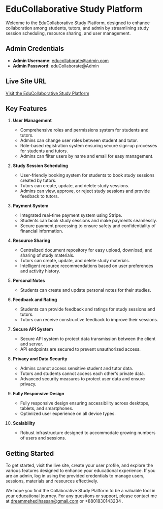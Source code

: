 # EduCollaborative Study Platform

Welcome to the EduCollaborative Study Platform, designed to enhance collaboration among students, tutors, and admin by streamlining study session scheduling, resource sharing, and user management.

## Admin Credentials

- **Admin Username**: educollaborate@admin.com
- **Admin Password**: eduCollaborate@Admin

## Live Site URL

[Visit the EduCollaborative Study Platform](https://educollaborate-study.web.app/)

## Key Features

1. **User Management**

   - Comprehensive roles and permissions system for students and tutors.
   - Admins can change user roles between student and tutor.
   - Role-based registration system ensuring secure sign-up processes for students and tutors.
   - Admins can filter users by name and email for easy management.

2. **Study Session Scheduling**

   - User-friendly booking system for students to book study sessions created by tutors.
   - Tutors can create, update, and delete study sessions.
   - Admins can view, approve, or reject study sessions and provide feedback to tutors.

3. **Payment System**

   - Integrated real-time payment system using Stripe.
   - Students can book study sessions and make payments seamlessly.
   - Secure payment processing to ensure safety and confidentiality of financial information.

4. **Resource Sharing**

   - Centralized document repository for easy upload, download, and sharing of study materials.
   - Tutors can create, update, and delete study materials.
   - Intelligent resource recommendations based on user preferences and activity history.

5. **Personal Notes**

   - Students can create and update personal notes for their studies.

6. **Feedback and Rating**

   - Students can provide feedback and ratings for study sessions and tutors.
   - Tutors can receive constructive feedback to improve their sessions.

7. **Secure API System**

   - Secure API system to protect data transmission between the client and server.
   - API endpoints are secured to prevent unauthorized access.

8. **Privacy and Data Security**

   - Admins cannot access sensitive student and tutor data.
   - Tutors and students cannot access each other's private data.
   - Advanced security measures to protect user data and ensure privacy.

9. **Fully Responsive Design**

   - Fully responsive design ensuring accessibility across desktops, tablets, and smartphones.
   - Optimized user experience on all device types.

10. **Scalability**

    - Robust infrastructure designed to accommodate growing numbers of users and sessions.

## Getting Started

To get started, visit the live site, create your user profile, and explore the various features designed to enhance your educational experience. If you are an admin, log in using the provided credentials to manage users, sessions, materials and resources effectively.

We hope you find the Collaborative Study Platform to be a valuable tool in your educational journey. For any questions or support, please contact me at dreammehedihassan@gmail.com or +8801830143234 .
